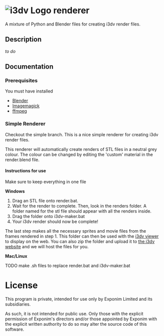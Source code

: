  ![i3dv Logo](https://raw.github.com/Exponim/i3dv-viewer/master/img/logo.png "i3dv Logo") renderer
=============

A mixture of Python and Blender files for creating i3dv render files.

## Description

*to do*

## Documentation

### Prerequisites

You must have installed

* [Blender](http://www.blender.org/)
* [Imagemagick](http://www.imagemagick.org/script/index.php)
* [ffmpeg](http://www.ffmpeg.org/)

### Simple Renderer

Checkout the simple branch. This is a nice simple renderer for creating i3dv render files.

This renderer will automatically create renders of STL files in a neutral grey colour. The colour
can be changed by editing the 'custom' material in the render.blend file.

#### Instructions for use

Make sure to keep everything in one file

**Windows**

1. Drag an STL file onto render.bat.
2. Wait for the render to complete. Then, look in the renders folder. A folder named for the stl file should appear with all the renders inside.
3. Drag the folder onto i3dv-maker.bat
4. Your i3dv render should now be complete!

The last step makes all the necessary sprites and movie files from the frames rendered in step 1. This
folder can then be used with the [i3dv viewer](https://github.com/Exponim/i3dv-viewer/) to display on the web.
You can also zip the folder and upload it to [the i3dv website](http://www.i3dv.com) and we will host
the files for you.

**Mac/Linux**

TODO make .sh files to replace render.bat and i3dv-maker.bat


License
=======

This program is private, intended for use only by Exponim Limited and its subsidiaries.

As such, it is not intended for public use. Only those with the explicit permission of 
Exponim's directors and/or those appointed by Exponim with the explicit written authority 
to do so may alter the source code of this software.

